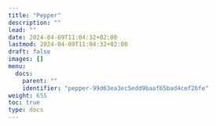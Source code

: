 ```yaml
---
title: "Pepper"
description: ""
lead: ""
date: 2024-04-09T11:04:32+02:00
lastmod: 2024-04-09T11:04:32+02:00
draft: false
images: []
menu:
  docs:
    parent: ""
    identifier: "pepper-99d63ea3ec5edd9baaf65bad4cef26fe"
weight: 655
toc: true
type: docs
---
```

